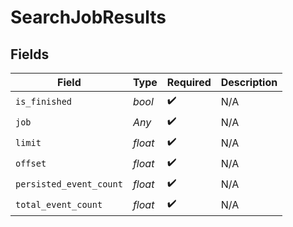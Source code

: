 # SearchJobResults


## Fields

| Field                   | Type                    | Required                | Description             |
| ----------------------- | ----------------------- | ----------------------- | ----------------------- |
| `is_finished`           | *bool*                  | :heavy_check_mark:      | N/A                     |
| `job`                   | *Any*                   | :heavy_check_mark:      | N/A                     |
| `limit`                 | *float*                 | :heavy_check_mark:      | N/A                     |
| `offset`                | *float*                 | :heavy_check_mark:      | N/A                     |
| `persisted_event_count` | *float*                 | :heavy_check_mark:      | N/A                     |
| `total_event_count`     | *float*                 | :heavy_check_mark:      | N/A                     |